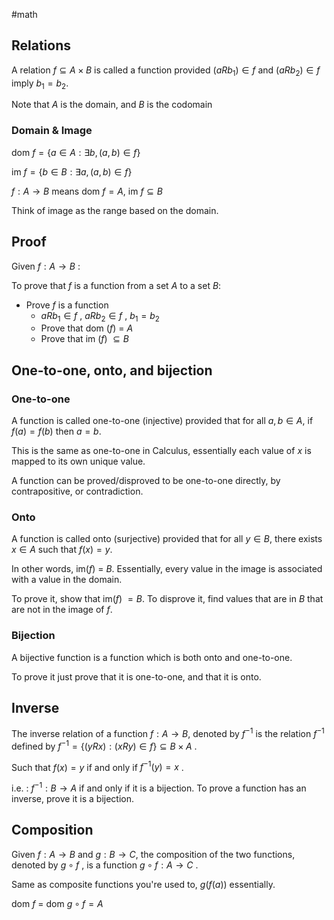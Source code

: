 #math 

## Relations 

A relation $f \subseteq A \times B$ is called a function provided $(aRb_1) \in f$ and $(aRb_2) \in f$ imply $b_1 = b_2$. 

Note that $A$ is the domain, and $B$ is the codomain

### Domain & Image

dom $f = \{a \in A: \exists b, (a,b) \in f \}$

im $f = \{b \in B: \exists a, (a,b) \in f \}$

$f : A \rightarrow B$ means dom $f = A$, im $f \subseteq B$

Think of image as the range based on the domain.
## Proof

Given $f : A \rightarrow B$ :

To prove that $f$ is a function from a set $A$ to a set $B$:

- Prove $f$ is a function
	- $aRb_1 \in f$ , $aRb_2 \in f$ , $b_1 = b_2$
	- Prove that dom ($f$) = $A$
	- Prove that im ($f$) $\subseteq B$

## One-to-one, onto, and bijection

### One-to-one

A function is called one-to-one (injective) provided that for all $a,b \in A$, if $f(a) = f(b)$ then $a=b$. 

This is the same as one-to-one in Calculus, essentially each value of $x$ is mapped to its own unique value. 

A function can be proved/disproved to be one-to-one directly, by contrapositive, or contradiction. 

### Onto

A function is called onto (surjective) provided that for all $y \in B$, there exists $x \in A$ such that $f(x) = y$.

In other words, im($f$) = $B$. Essentially, every value in the image is associated with a value in the domain. 

To prove it, show that im($f$) $=B$. To disprove it, find values that are in $B$ that are not in the image of $f$. 

### Bijection

A bijective function is a function which is both onto and one-to-one.

To prove it just prove that it is one-to-one, and that it is onto.



## Inverse 

The inverse relation of a function $f : A \rightarrow B$, denoted by $f^{-1}$ is the relation $f^{-1}$ defined by $f^{-1} = \{(yRx) : (xRy) \in f \} \subseteq B \times A$ . 

Such that $f(x) = y$ if and only if $f^{-1}(y) =x$ . 

i.e. : $f^{-1} : B \rightarrow A$ if and only if it is a bijection. To prove a function has an inverse, prove it is a bijection.
## Composition

Given $f : A \rightarrow B$ and $g : B \rightarrow C$, the composition of the two functions, denoted by $g \circ f$ , is a function $g \circ f : A \rightarrow C$ . 

Same as composite functions you're used to, $g(f(a))$ essentially.

dom $f$ = dom $g \circ f = A$ 